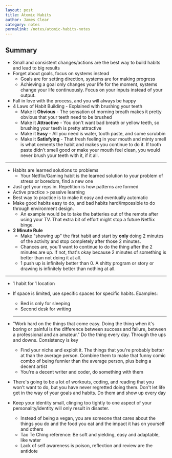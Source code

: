 ```yaml
---
layout: post
title: Atomic Habits
author: James Clear
category: notes
permalink: /notes/atomic-habits-notes
---
```


## Summary
- Small and consistent changes/actions are the best way to build habits and lead to big results
- Forget about goals, focus on systems instead
  - Goals are for setting direction, systems are for making progress
  - Achieving a goal only changes your life for the moment, systems change your life continuously. Focus on your inputs instead of your output.
- Fall in love with the process, and you will always be happy
- 4 Laws of Habit Building - Explained with brushing your teeth
  - Make it **Obvious** - The sensation of morning breath makes it pretty obvious that your teeth need to be brushed
  - Make it **Attractive** - You don't want bad breath or yellow teeth, so brushing your teeth is pretty attractive
  - Make it **Easy** - All you need is water, tooth paste, and some scrubbin
  - Make it **Satisfying** - That fresh feeling in your mouth and minty smell is what cements the habit and makes you continue to do it. If tooth paste didn't smell good or make your mouth feel clean, you would never brush your teeth with it, if it all.

---

- Habits are learned solutions to problems
  - Your Netflix/Gaming habit is the learned solution to your problem of stress or boredom, find a new one
- Just get your reps in. Repetition is how patterns are formed
- Active practice > passive learning
- Best way to practice is to make it easy and eventually automatic
- Make good habits easy to do, and bad habits hard/impossible to do through environment design.
  - An example would be to take the batteries out of the remote after using your TV. That extra bit of effort might stop a future Netflix binge.
- **2 Minute Rule**
  - Make "showing up" the first habit and start by **only** doing 2 minutes of the activity and stop completely after those 2 minutes.
  - Chances are, you'll want to continue to do the thing after the 2 minutes are up. If not, that's okay because 2 minutes of something is better than not doing it at all.
  - 1 push up is infinitely better than 0. A shitty program or story or drawing is infinitely better than nothing at all.

---

- 1 habit for 1 location
- If space is limited, use specific spaces for specific habits. Examples:
  - Bed is only for sleeping
  - Second desk for writing

  ---


- "Work hard on the things that come easy. Doing the thing when it's boring or painful is the difference between success and failure, between a professional and an amateur." Do the thing every day. Through the ups and downs. Consistency is key
  - Find your niche and exploit it. The things that you're probably better at than the average person. Combine them to make that funny comic combo of being funnier than the average person, plus being a decent artist
  - You're a decent writer and coder, do something with them

- There's going to be a lot of workouts, coding, and reading that you won't want to do, but you have never regretted doing them. Don't let life get in the way of your goals and habits. Do them and show up every day

- Keep your identity small, clinging too tightly to one aspect of your personality/identity will only result in disaster.
  - Instead of being a vegan, you are someone that cares about the things you do and the food you eat and the impact it has on yourself and others
  - Tao Te Ching reference: Be soft and yielding, easy and adaptable, like water
  - Lack of self awareness is poison, reflection and review are the antidote
